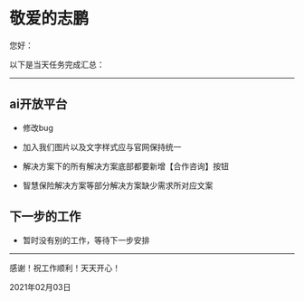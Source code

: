 # 敬爱的志鹏

您好：

以下是当天任务完成汇总：

---



## ai开放平台

- 修改bug
- 加入我们图片以及文字样式应与官网保持统一

- 解决方案下的所有解决方案底部都要新增【合作咨询】按钮
- 智慧保险解决方案等部分解决方案缺少需求所对应文案

## 下一步的工作

- 暂时没有别的工作，等待下一步安排

---
感谢！祝工作顺利！天天开心！

2021年02月03日
